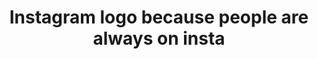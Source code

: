 ---
pid: PT289
title: Instagram logo because people are always on insta
location_transcription: 2817 Jasper St
zipcode: '19134'
outside_phl: 
neighborhood: Port Richmond
age: '12'
age_range: 6-13
instagram: 
image_file_name: PT_289.jpg
proposal_transcription: 
topic: Pop Culture
topic_summary: '0'
type: Other No Form
keywords_other: 
credit: Damien Lopez
image_labels: 
twitter: 
facebook: 
permalink: "/monuments/pt289/"
layout: item-page
---